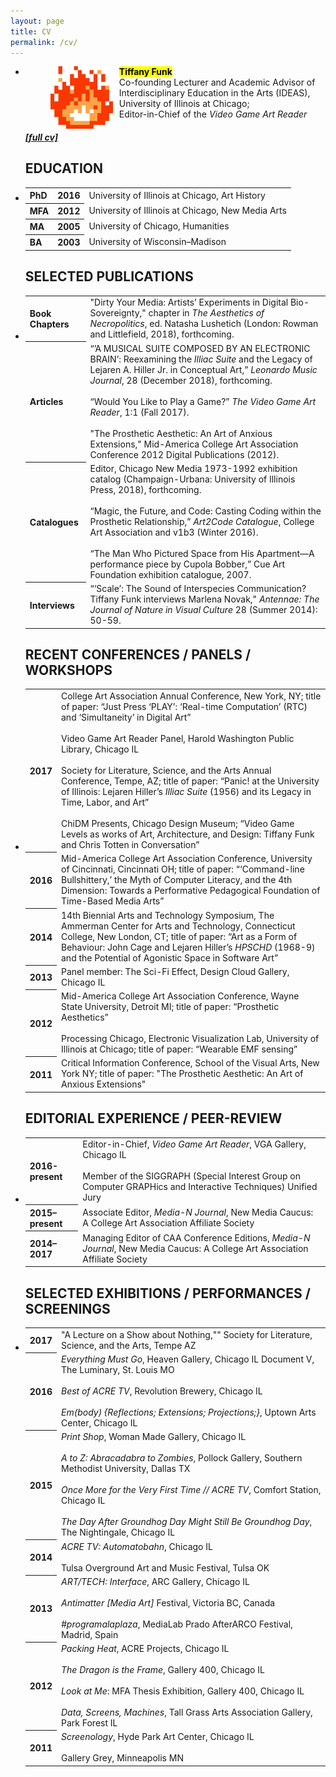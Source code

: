 ```yaml
---
layout: page
title: CV
permalink: /cv/
---
```

<html>

<body>
  <ul class="post-list">
    <li>
      <figure><img src="/assets/images/zelda_fire_render.gif" title="A campfire smells sad and exciting at the same time" width="100px;" align="left" style="padding-right:10px;"></figure>
      <p><b><mark>Tiffany Funk</mark></b><br />
Co-founding Lecturer and Academic Advisor
of Interdisciplinary Education in the Arts (IDEAS), University of Illinois at Chicago;<br />
Editor-in-Chief of the <em>Video Game Art Reader</em></p>
    </li>
    <h5><a href="/assets/tfunk_2018.02.23_short_cv_no_ref.pdf">[full cv]</a></h5>
    <h2><span class="post-link">EDUCATION</span></h2>
    <li>
      <span class="post-meta">
        <table>
          <tr>
            <th>PhD</th>
            <th>2016</th>
            <td>University of Illinois at Chicago, Art History</td>
          </tr>
          <tr>
            <th>MFA</th>
            <th>2012</th>
            <td>University of Illinois at Chicago, New Media Arts</td>
          </tr>
          <tr>
            <th>MA</th>
            <th>2005</th>
            <td>University of Chicago, Humanities</td>
          </tr>
          <tr>
            <th>BA</th>
            <th>2003</th>
            <td>University of Wisconsin–Madison</td>
          </tr>
        </table>
      </span>
    </li>
    <h2><span class="post-link">SELECTED PUBLICATIONS</span></h2>
    <li>
      <span class="post-meta">
        <table>
          <tr>
            <th>Book Chapters</th>
            <td>"Dirty Your Media: Artists’ Experiments in Digital Bio-Sovereignty," chapter in <em>The Aesthetics of Necropolitics</em>, ed. Natasha Lushetich (London: Rowman and Littlefield, 2018), forthcoming.</td>
          </tr>
          <tr>
            <th>Articles</th>
            <td>“’A MUSICAL SUITE COMPOSED BY AN ELECTRONIC BRAIN’: Reexamining the <em>Illiac Suite</em> and the Legacy of Lejaren A. Hiller Jr. in Conceptual Art,” <em>Leonardo Music Journal</em>, 28 (December 2018), forthcoming.
              <br /><br />“Would You Like to Play a Game?” <em>The Video Game Art Reader</em>, 1:1 (Fall 2017).
              <br /><br />"The Prosthetic Aesthetic: An Art of Anxious Extensions," Mid-America College Art Association Conference 2012 Digital Publications (2012).
            </td>
          </tr>
          <tr>
            <th>Catalogues</th>
            <td>Editor, Chicago New Media 1973-1992 exhibition catalog (Champaign-Urbana: University of Illinois Press, 2018), forthcoming.
              <br /><br />“Magic, the Future, and Code: Casting Coding within the Prosthetic Relationship,” <em>Art2Code Catalogue</em>, College Art Association and v1b3 (Winter 2016).
              <br /><br />“The Man Who Pictured Space from His Apartment—A performance piece by Cupola Bobber,” Cue Art Foundation exhibition catalogue, 2007.
            </td>
          </tr>
          <tr>
            <th>Interviews</th>
            <td>“‘Scale’: The Sound of Interspecies Communication? Tiffany Funk interviews Marlena Novak," <em>Antennae: The Journal of Nature in Visual Culture</em> 28 (Summer 2014): 50-59.</td>
          </tr>
        </table>
      </span>
    </li>
    <h2><span class="post-link">RECENT CONFERENCES / PANELS / WORKSHOPS</span></h2>
    <li>
      <span class="post-meta">
        <table>
          <tr>
            <th>2017</th>
            <td>College Art Association Annual Conference, New York, NY; title of paper: “Just Press ‘PLAY’: ‘Real-time Computation’ (RTC) and ‘Simultaneity’ in Digital Art”
              <br /><br />Video Game Art Reader Panel, Harold Washington Public Library, Chicago IL
              <br /><br />Society for Literature, Science, and the Arts Annual Conference, Tempe, AZ; title of paper: “Panic! at the University of Illinois: Lejaren Hiller’s <em>Illiac Suite</em> (1956) and its Legacy in Time, Labor, and Art”
              <br /><br />ChiDM Presents, Chicago Design Museum; “Video Game Levels as works of Art, Architecture, and Design: Tiffany Funk and Chris Totten in Conversation”
            </td>
          </tr>
          <tr>
            <th>2016</th>
            <td>Mid-America College Art Association Conference, University of Cincinnati, Cincinnati OH; title of paper: “‘Command-line Bullshittery,’ the Myth of Computer Literacy, and the 4th Dimension: Towards a Performative Pedagogical Foundation of Time-Based Media Arts”
            </td>
          </tr>
          <tr>
            <th>2014</th>
            <td>14th Biennial Arts and Technology Symposium, The Ammerman Center for Arts and Technology, Connecticut College, New London, CT; title of paper: “Art as a Form of Behaviour: John Cage and Lejaren Hiller’s <em>HPSCHD</em> (1968-9) and the Potential of Agonistic Space in Software Art”</td>
          </tr>
          <tr>
            <th>2013</th>
            <td>Panel member: The Sci-Fi Effect, Design Cloud Gallery, Chicago IL</td>
          </tr>
          <tr>
            <th>2012</th>
            <td>Mid-America College Art Association Conference, Wayne State University, Detroit MI; title of paper: “Prosthetic Aesthetics”
              <br /><br />Processing Chicago, Electronic Visualization Lab, University of Illinois at Chicago; title of paper: “Wearable EMF sensing”
            </td>
          </tr>
          <tr>
            <th>2011</th>
            <td>Critical Information Conference, School of the Visual Arts, New York NY; title of paper: "The Prosthetic Aesthetic: An Art of Anxious Extensions"</td>
          </tr>
        </table>
      </span>
    </li>
    <h2><span class="post-link">EDITORIAL EXPERIENCE / PEER-REVIEW</span></h2>
    <li>
      <span class="post-meta">
        <table>
          <tr>
            <th>2016-present</th>
            <td>Editor-in-Chief, <em>Video Game Art Reader</em>, VGA Gallery, Chicago IL
              <br /><br />Member of the SIGGRAPH (Special Interest Group on Computer GRAPHics and Interactive Techniques) Unified Jury</td>
          </tr>
          <tr>
            <th>2015–present</th>
            <td>Associate Editor, <em>Media-N Journal</em>, New Media Caucus: A College Art Association Affiliate Society</td>
          </tr>
          <tr>
            <th>2014–2017</th>
            <td>Managing Editor of CAA Conference Editions, <em>Media-N Journal</em>, New Media Caucus: A College Art Association Affiliate Society</td>
          </tr>
        </table>
      </span>
    </li>
    <h2><span class="post-link">SELECTED EXHIBITIONS / PERFORMANCES / SCREENINGS</span></h2>
    <li>
      <span class="post-meta">
        <table>
          <tr>
            <th>2017</th>
            <td>"A Lecture on a Show about Nothing,"" Society for Literature, Science, and the Arts, Tempe AZ</td>
          </tr>
          <tr>
            <th>2016</th>
            <td><em>Everything Must Go</em>, Heaven Gallery, Chicago IL Document V, The Luminary, St. Louis MO
              <br /><br /><em>Best of ACRE TV</em>, Revolution Brewery, Chicago IL
              <br /><br /><em>Em(body) {Reflections; Extensions; Projections;}</em>, Uptown Arts Center, Chicago IL</td>
          </tr>
            <tr>
              <th>2015</th>
              <td><em>Print Shop</em>, Woman Made Gallery, Chicago IL
                <br /><br /><em>A to Z: Abracadabra to Zombies</em>, Pollock Gallery, Southern Methodist University, Dallas TX
                <br /><br /><em>Once More for the Very First Time // ACRE TV</em>, Comfort Station, Chicago IL
                <br /><br /><em>The Day After Groundhog Day Might Still Be Groundhog Day</em>, The Nightingale, Chicago IL</td>
              </tr>
              <tr>
                <th>2014</th>
                <td><em>ACRE TV: Automatobahn</em>, Chicago IL
                  <br /><br />Tulsa Overground Art and Music Festival, Tulsa OK</td>
                </tr>
                <tr>
                  <th>2013</th>
                  <td><em>ART/TECH: Interface</em>, ARC Gallery, Chicago IL
                    <br /><br /><em>Antimatter [Media Art]</em> Festival, Victoria BC, Canada
                    <br /><br /><em>#programalaplaza</em>, MediaLab Prado AfterARCO Festival, Madrid, Spain</td>
                  </tr>
                  <tr>
                    <th>2012</th>
                    <td><em>Packing Heat</em>, ACRE Projects, Chicago IL
                      <br /><br /><em>The Dragon is the Frame</em>, Gallery 400, Chicago IL
                      <br /><br /><em>Look at Me</em>: MFA Thesis Exhibition, Gallery 400, Chicago IL
                      <br /><br /><em>Data, Screens, Machines</em>, Tall Grass Arts Association Gallery, Park Forest IL</td>
                    </tr>
                    <tr>
                      <th>2011</th>
                      <td><em>Screenology</em>, Hyde Park Art Center, Chicago IL
                        <br /><br />Gallery Grey, Minneapolis MN</td>
                      </tr>
                    </table>
                  </span>
    </li>
  </ul>
</body>

</html>
